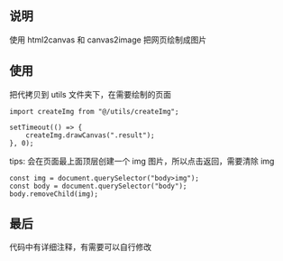 ## 说明

使用 html2canvas 和 canvas2image 把网页绘制成图片

## 使用

把代拷贝到 utils 文件夹下，在需要绘制的页面

```
import createImg from "@/utils/createImg";

setTimeout(() => {
    createImg.drawCanvas(".result");
}, 0);
```

tips: 会在页面最上面顶层创建一个 img 图片，所以点击返回，需要清除 img

```
const img = document.querySelector("body>img");
const body = document.querySelector("body");
body.removeChild(img);
```

## 最后

代码中有详细注释，有需要可以自行修改
